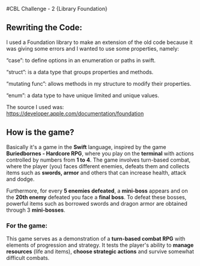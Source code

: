 #CBL Challenge - 2 {Library Foundation}

## Rewriting the Code:

I used a Foundation library to make an extension of the old code because it was giving some errors and I wanted to use some properties, namely:

“case”: to define options in an enumeration or paths in swift.

 “struct”: is a data type that groups properties and methods.

“mutating func”: allows methods in my structure to modify their properties.

“enum”: a data type to have unique limited and unique values.

The source I used was: https://developer.apple.com/documentation/foundation

## How is the game?

Basically it's a game in the **Swift** language, inspired by the game **Buriedbornes - Hardcore RPG**, where you play on the **terminal** with actions controlled by numbers from **1 to 4**. The game involves turn-based combat, where the player (you) faces different enemies, defeats them and collects items such as **swords, armor** and others that can increase health, attack and dodge.

Furthermore, for every **5 enemies defeated**, a **mini-boss** appears and on the **20th enemy** defeated you face a **final boss**. To defeat these bosses, powerful items such as borrowed swords and dragon armor are obtained through 3 **mini-bosses**.

### For the game:

This game serves as a demonstration of a **turn-based combat RPG** with elements of progression and strategy. It tests the player's ability to **manage resources** (life and items), **choose strategic actions** and survive somewhat difficult combats.
